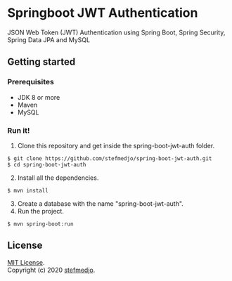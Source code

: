 # Springboot JWT Authentication

JSON Web Token (JWT) Authentication using Spring Boot, Spring Security, Spring Data JPA and MySQL

## Getting started
### Prerequisites
* JDK 8 or more
* Maven
* MySQL 

### Run it! 
1. Clone this repository and get inside the spring-boot-jwt-auth folder.
```
$ git clone https://github.com/stefmedjo/spring-boot-jwt-auth.git
$ cd spring-boot-jwt-auth
```
2. Install all the dependencies.
```
$ mvn install
```
3. Create a database with the name "spring-boot-jwt-auth".
4. Run the project.
```
$ mvn spring-boot:run
```

## License
[MIT License](http://opensource.org/licenses/MIT).  
Copyright (c) 2020 [stefmedjo](https://twitter.com/stefmedjo).